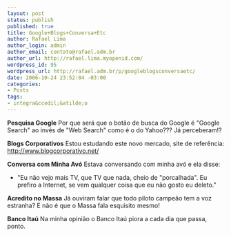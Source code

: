 ```yaml
--- 
layout: post
status: publish
published: true
title: Google+Blogs+Conversa+Etc
author: Rafael Lima
author_login: admin
author_email: contato@rafael.adm.br
author_url: http://rafael.lima.myopenid.com/
wordpress_id: 95
wordpress_url: http://rafael.adm.br/p/googleblogsconversaetc/
date: 2006-10-24 23:52:04 -03:00
categories: 
- Posts
tags: 
- integra&ccedil;&atilde;o
---
```

<strong>Pesquisa Google</strong>
Por que ser&aacute; que o bot&atilde;o de busca do Google &eacute; "Google Search" ao inv&eacute;s de "Web Search" como &eacute; o do Yahoo??? J&aacute; perceberam!?

<strong>Blogs Corporativos</strong>
Estou estudando este novo mercado, site de refer&ecirc;ncia: <a href="http://www.blogcorporativo.net/">http://www.blogcorporativo.net/</a> 

<strong>Conversa com Minha Av&oacute;</strong>
Estava conversando com minha av&oacute; e ela disse:
- "Eu n&atilde;o vejo mais TV, que TV que nada, cheio de "porcalhada". Eu prefiro a Internet, se vem qualquer coisa que eu n&atilde;o gosto eu deleto."

<strong>Acredito no Massa</strong>
J&aacute; ouviram falar que todo piloto campe&atilde;o tem a voz estranha? E n&atilde;o &eacute; que o Massa fala esquisito mesmo!

<strong>Banco Ita&uacute;</strong>
Na minha opini&atilde;o o Banco Ita&uacute; piora a cada dia que passa, ponto.
